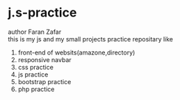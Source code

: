  # j.s-practice
 author Faran Zafar
 <br>
this is my js and my small projects practice repositary like 

1. front-end of websits(amazone,directory)
2. responsive navbar
3. css practice
4. js practice
5. bootstrap practice
6. php practice
